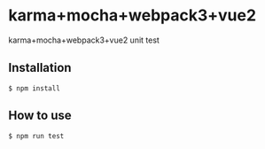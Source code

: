# karma+mocha+webpack3+vue2
karma+mocha+webpack3+vue2 unit test

## Installation
```
$ npm install
```

## How to use
```
$ npm run test
```
